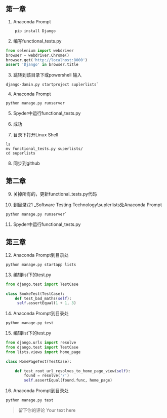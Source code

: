 ## 第一章

1. Anaconda Prompt
```shell
    pip install Django
```

2. 编写functional_tests.py
```python
from selenium import webdriver
browser = webdriver.Chrome()
browser.get('http://localhost:8000')
assert 'Django' in browser.title
```

3. 跳转到该目录下或powershell 输入
 ```shell
 django-damin.py startproject suplerlists`
 ```
 
4. Anaconda Prompt
 ```shell
 python manage.py runserver
 ```

5. Spyder中运行functional_tests.py

6. 成功

7. 目录下打开Linux Shell
 ```shell
ls
mv functional_tests.py superlists/
cd superlists
 ```
 
8. 同步到github

## 第二章

9. 关掉所有的，更新functional_tests.py代码

10. 到目录\21 _Software Testing Technology\suplerlists处Anaconda Prompt
```shell
python manage.py runserver`
```

11. Spyder中运行functional_tests.py

## 第三章

12. Anaconda Prompt到目录处
```shell
python manage.py startapp lists
```

13. 编辑list下的test.py    
```python
from django.test import TestCase
               
class SmokeTest(TestCase):
    def test_bad_maths(self):
   	 self.assertEqual(1 + 1, 3)
```

14. Anaconda Prompt到目录处
```shell
python manage.py test
```

15. 编辑list下的test.py    
```python
from django.urls import resolve
from django.test import TestCase
from lists.views import home_page
   
class HomePageTest(TestCase):
       
    def test_root_url_resolves_to_home_page_view(self):
        found = resolve('/')
        self.assertEqual(found.func, home_page)
```

16. Anaconda Prompt到目录处
```shell
python manage.py test
```



> 留下你的评论
> Your text here
